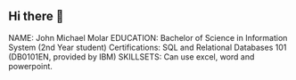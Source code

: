 ## Hi there 👋

NAME: John Michael Molar
EDUCATION: Bachelor of Science in Information System (2nd Year student)
Certifications: SQL and Relational Databases 101
(DB0101EN, provided by IBM)
SKILLSETS: Can use excel, word and powerpoint.

<!--
**Jmmolar/Jmmolar** is a ✨ _special_ ✨ repository because its `README.md` (this file) appears on your GitHub profile.

Here are some ideas to get you started:

- 🔭 I’m currently working on ...
- 🌱 I’m currently learning ...
- 👯 I’m looking to collaborate on ...
- 🤔 I’m looking for help with ...
- 💬 Ask me about ...
- 📫 How to reach me: ...
- 😄 Pronouns: ...
- ⚡ Fun fact: ...
-->
